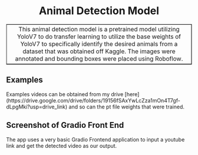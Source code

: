 <h1 align= "Center">Animal Detection Model
</h1>

<table border = "1">
    <tr>
        <td align="center">
        This animal detection model is a pretrained model utilizing YoloV7 to do transfer learning to utilize the base weights of YoloV7 to specifically identify the desired animals from a dataset that was obtained off Kaggle. The images were annotated and bounding boxes were placed using Roboflow.
        </td>
    </tr>
</table>

<h2> Examples </h2>
Examples videos can be obtained from my drive [here](https://drive.google.com/drive/folders/19156fSAxYwLcZza1mOn4T7gf-dLpgMki?usp=drive_link) and so can the pt file weights that were trained.

<h2> Screenshot of Gradio Front End </h2>
The app uses a very basic Gradio Frontend application to input a youtube link and get the detected video as our output.

